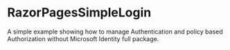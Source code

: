 # RazorPagesSimpleLogin

A simple example showing how to manage Authentication and policy based Authorization without Microsoft Identity full package.
